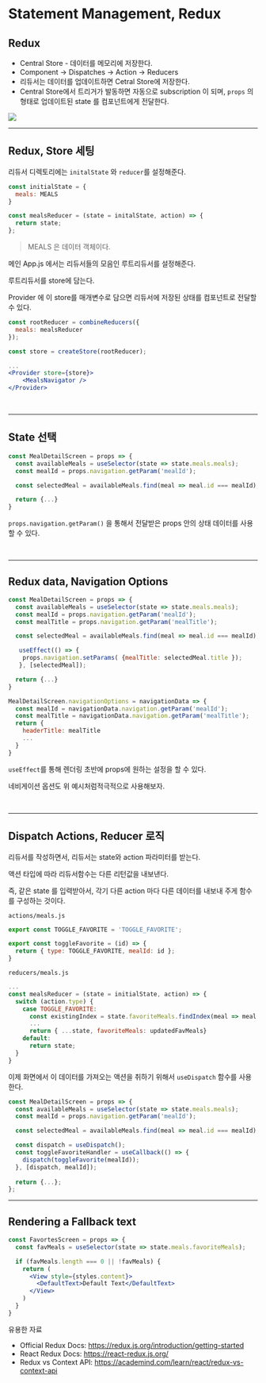 # Statement Management, Redux



## Redux

* Central Store - 데이터를 메모리에 저장한다.
* Component → Dispatches → Action → Reducers
* 리듀서는 데이터를 업데이트하면 Cetral Store에 저장한다.
* Central Store에서 트리거가 발동하면 자동으로 subscription 이 되며, `props` 의 형태로 업데이트된 state 를 컴포넌트에게 전달한다.

![](https://i.ibb.co/PDjZfr4/image.png)





---

## Redux, Store 세팅



리듀서 디렉토리에는 `initalState` 와  `reducer`를  설정해준다. 

```javascript
const initialState = {
  meals: MEALS
}

const mealsReducer = (state = initalState, action) => {
  return state;
};
```

> MEALS 은 데이터 객체이다.



메인 App.js 에서는 리듀서들의 모음인 루트리듀서를 설정해준다.

루트리듀서를 store에 담는다.

Provider 에 이 store를 매개변수로 담으면 리듀서에 저장된 상태를 컴포넌트로 전달할 수 있다.

```jsx
const rootReducer = combineReducers({
  meals: mealsReducer
});

const store = createStore(rootReducer);

...
<Provider store={store}>
	<MealsNavigator />
</Provider>
```



<br />

---

## State 선택

```jsx
const MealDetailScreen = props => {
  const availableMeals = useSelector(state => state.meals.meals);
  const mealId = props.navigation.getParam('mealId');

  const selectedMeal = availableMeals.find(meal => meal.id === mealId);

  return {...}
}
```



`props.navigation.getParam()` 을 통해서 전달받은 props 안의 상태 데이터를 사용할 수 있다.



<br />



---

## Redux data, Navigation Options



```jsx
const MealDetailScreen = props => {
  const availableMeals = useSelector(state => state.meals.meals);
  const mealId = props.navigation.getParam('mealId');
  const mealTitle = props.navigation.getParam('mealTitle');

  const selectedMeal = availableMeals.find(meal => meal.id === mealId);

   useEffect(() => {
    props.navigation.setParams( {mealTitle: selectedMeal.title });
   }, [selectedMeal]);

  return {...}
}

MealDetailScreen.navigationOptions = navigationData => {
  const mealId = navigationData.navigation.getParam('mealId');
  const mealTitle = navigationData.navigation.getParam('mealTitle');
  return {
    headerTitle: mealTitle
    ...
  }
}
```



 `useEffect`를 통해 렌더링 초반에 props에 원하는 설정을 할 수 있다.

네비게이션 옵션도 위 예시처럼적극적으로 사용해보자.





<br />

---

## Dispatch Actions, Reducer 로직



리듀서를 작성하면서, 리듀서는 state와 action 파라미터를 받는다.

액션 타입에 따라 리듀서함수는 다른 리턴값을 내보낸다.

즉, 같은 state 를 입력받아서, 각기 다른 action 마다 다른 데이터를 내보내 주게 함수를 구성하는 것이다.



`actions/meals.js`

```javascript
export const TOGGLE_FAVORITE = 'TOGGLE_FAVORITE';

export const toggleFavorite = (id) => {
  return { type: TOGGLE_FAVORITE, mealId: id };
}
```



`reducers/meals.js`

```javascript
...
const mealsReducer = (state = initialState, action) => {
  switch (action.type) {
    case TOGGLE_FAVORITE:
      const existingIndex = state.favoriteMeals.findIndex(meal => meal.id === action.mealId);
      ...
      return { ...state, favoriteMeals: updatedFavMeals}
    default:
      return state;
  }
}
```



이제 화면에서 이 데이터를 가져오는 액션을 취하기 위해서 `useDispatch` 함수를 사용한다.

```javascript
const MealDetailScreen = props => {
  const availableMeals = useSelector(state => state.meals.meals);
  const mealId = props.navigation.getParam('mealId');

  const selectedMeal = availableMeals.find(meal => meal.id === mealId);

  const dispatch = useDispatch();
  const toggleFavoriteHandler = useCallback(() => {
    dispatch(toggleFavorite(mealId));
  }, [dispatch, mealId]);
  
  return {...};
};
```



---

## Rendering a Fallback text

```jsx
const FavortesScreen = props => {
  const favMeals = useSelector(state => state.meals.favoriteMeals);

  if (favMeals.length === 0 || !favMeals) {
    return (
      <View style={styles.content}>
        <DefaultText>Default Text</DefaultText>
      </View>
    )
  }
}
```





유용한 자료

- Official Redux Docs: https://redux.js.org/introduction/getting-started
- React Redux Docs: https://react-redux.js.org/
- Redux vs Context API: https://academind.com/learn/react/redux-vs-context-api















